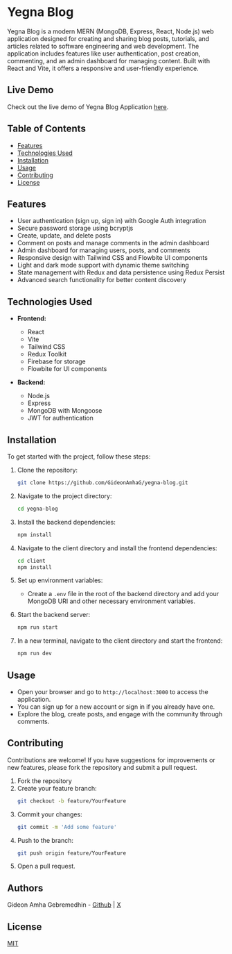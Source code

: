 # Yegna Blog

Yegna Blog is a modern MERN (MongoDB, Express, React, Node.js) web application designed for creating and sharing blog posts, tutorials, and articles related to software engineering and web development. The application includes features like user authentication, post creation, commenting, and an admin dashboard for managing content. Built with React and Vite, it offers a responsive and user-friendly experience.

## Live Demo

Check out the live demo of Yegna Blog Application [here](https://yegna-blog.onrender.com/).

## Table of Contents

- [Features](#features)
- [Technologies Used](#technologies-used)
- [Installation](#installation)
- [Usage](#usage)
- [Contributing](#contributing)
- [License](#license)

## Features

- User authentication (sign up, sign in) with Google Auth integration
- Secure password storage using bcryptjs
- Create, update, and delete posts
- Comment on posts and manage comments in the admin dashboard
- Admin dashboard for managing users, posts, and comments
- Responsive design with Tailwind CSS and Flowbite UI components
- Light and dark mode support with dynamic theme switching
- State management with Redux and data persistence using Redux Persist
- Advanced search functionality for better content discovery

## Technologies Used

- **Frontend:**

  - React
  - Vite
  - Tailwind CSS
  - Redux Toolkit
  - Firebase for storage
  - Flowbite for UI components

- **Backend:**
  - Node.js
  - Express
  - MongoDB with Mongoose
  - JWT for authentication

## Installation

To get started with the project, follow these steps:

1. Clone the repository:

   ```bash
   git clone https://github.com/GideonAmhaG/yegna-blog.git
   ```

2. Navigate to the project directory:

   ```bash
   cd yegna-blog
   ```

3. Install the backend dependencies:

   ```bash
   npm install
   ```

4. Navigate to the client directory and install the frontend dependencies:

   ```bash
   cd client
   npm install
   ```

5. Set up environment variables:

   - Create a `.env` file in the root of the backend directory and add your MongoDB URI and other necessary environment variables.

6. Start the backend server:

   ```bash
   npm run start
   ```

7. In a new terminal, navigate to the client directory and start the frontend:
   ```bash
   npm run dev
   ```

## Usage

- Open your browser and go to `http://localhost:3000` to access the application.
- You can sign up for a new account or sign in if you already have one.
- Explore the blog, create posts, and engage with the community through comments.

## Contributing

Contributions are welcome! If you have suggestions for improvements or new features, please fork the repository and submit a pull request.

1. Fork the repository
2. Create your feature branch:
   ```bash
   git checkout -b feature/YourFeature
   ```
3. Commit your changes:
   ```bash
   git commit -m 'Add some feature'
   ```
4. Push to the branch:
   ```bash
   git push origin feature/YourFeature
   ```
5. Open a pull request.

## Authors

Gideon Amha Gebremedhin - [Github](https://github.com/GideonAmhaG) | [X](https://x.com/GideonAmha)

## License

[MIT](https://choosealicense.com/licenses/mit/)
